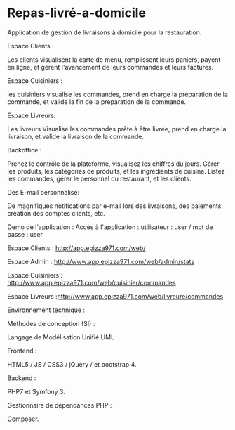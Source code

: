 # Repas-livré-a-domicile

Application de gestion de livraisons à domicile pour la restauration.

Espace Clients :

Les clients visualisent la carte de menu, remplissent leurs paniers, payent en ligne, et gèrent l'avancement de leurs commandes et leurs factures.		

Espace Cuisiniers :

les cuisiniers visualise les commandes, prend en charge la préparation de la commande, et valide la fin de la préparation de la commande.

Espace Livreurs:

Les livreurs Visualise les commandes prête à être livrée, prend en charge la livraison, et valide la livraison de la commande.	

Backoffice :

Prenez le contrôle de la plateforme, visualisez les chiffres du jours. Gérer les produits, les catégories de produits, et les ingrédients de cuisine. Listez les commandes, gérer le personnel du restaurant, et les clients.

Des E-mail personnalisé: 

De magnifiques notifications par e-mail lors des livraisons, des paiements, création des comptes clients, etc.	

Demo de l'application :
Accès à l'application : utilisateur : user / mot de passe : user

Espace Clients : http://app.epizza971.com/web/

Espace Admin : http://www.app.epizza971.com/web/admin/stats

Espace Cuisiniers : http://www.app.epizza971.com/web/cuisinier/commandes

Espace Livreurs :http://www.app.epizza971.com/web/livreure/commandes


Environnement technique :

Méthodes de conception (SI) :

Langage de Modélisation Unifié UML

Frontend :

HTML5 / JS / CSS3 / jQuery / et bootstrap 4.

Backend :

PHP7 et Symfony 3.

Gestionnaire de dépendances PHP :

Composer.

